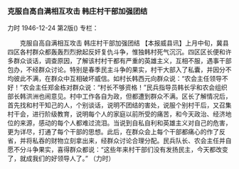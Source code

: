 ### 克服自高自满相互攻击  韩庄村干部加强团结
力时
1946-12-24
第2版()
专栏：

　　克服自高自满相互攻击
    韩庄村干部加强团结
    【本报威县讯】上月中旬，冀县四区各村群众都轰轰烈烈掀起反奸复仇斗争，惟独韩村死气沉沉。四区区长便和许多群众谈话，调查原因，了解该村村干都有严重的英雄主义，互相不服，遇事干部包办，不经群众讨论。特别是春季民主斗争的果实，村干大部入了私囊，并因分不均彼此不满，在群众中互相破坏威信。如村长韩西元向群众说：“农会主任领导不好！”农会主任郑金栋对群众说：“村长不够资格！”民兵指导员韩长孚和农会组织部长韩洪洲也闹意见。村中工作各自为政，但都遭到群众不满。区长了解情况后，首先找和村干知己的人，个别谈话，说明不团结的害处，说服个别村干后，又召集村干会，进行阶级教育，说明每个人的家庭以前所受的痛苦，和今天政治、经济地位的来源，感动的每个人都难过流泪。当说到自私自利和英雄主义对自己的危害，更为详尽，打通了每个干部的思想。此后，在群众会上每个干部都痛心的作了反省，并将私吞的财物立刻拿出来，经群众讨论合理分配。民兵队长、农会主任并自愿不分斗争果实，喜得群众都说：“这些年来村干部们没有发扬民主，今天都改变了，就成我们的好领导人了。”
                （力时）
